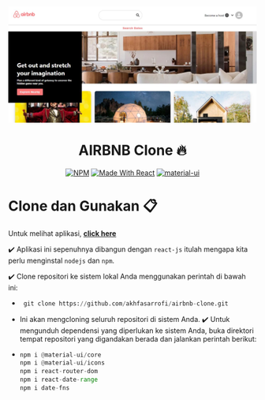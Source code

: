 <p align="center"> 
    <img src="images/banner.JPG" align="center"></img>
</p>

<h1 align="center"> AIRBNB Clone 🔥 </h1> 

<p align="center">
  <a href="https://www.npmjs.com/package/npm/v/6.13.4"><img alt="NPM" src="https://img.shields.io/badge/npm-6.13.7-blueviolet?style=flat-square" /></a>
  <a href="https://reactjs.org/"><img alt="Made With React" src="https://img.shields.io/badge/made%20with-react-61DAFB?style=flat-square" /></a>
  <a href="https://material-ui.com/"><img alt="material-ui" src="https://img.shields.io/badge/material--ui-v4.11.0%20-blue" /></a>
</p>

# Clone dan Gunakan 📋

Untuk melihat aplikasi, **[click here](https://akhfas-airbnb-clone.netlify.app/)**

✔️ Aplikasi ini sepenuhnya dibangun dengan `react-js` itulah mengapa kita perlu menginstal `nodejs` dan `npm`.

✔️ Clone repositori ke sistem lokal Anda menggunakan perintah di bawah ini:
  - ```python
     git clone https://github.com/akhfasarrofi/airbnb-clone.git
    ```
  - Ini akan mengcloning seluruh repositori di sistem Anda.
✔️ Untuk mengunduh dependensi yang diperlukan ke sistem Anda, buka direktori tempat repositori yang digandakan  berada dan jalankan perintah berikut:
  - ```python
    npm i @material-ui/core
    npm i @material-ui/icons
    npm i react-router-dom
    npm i react-date-range
    npm i date-fns
    ```
